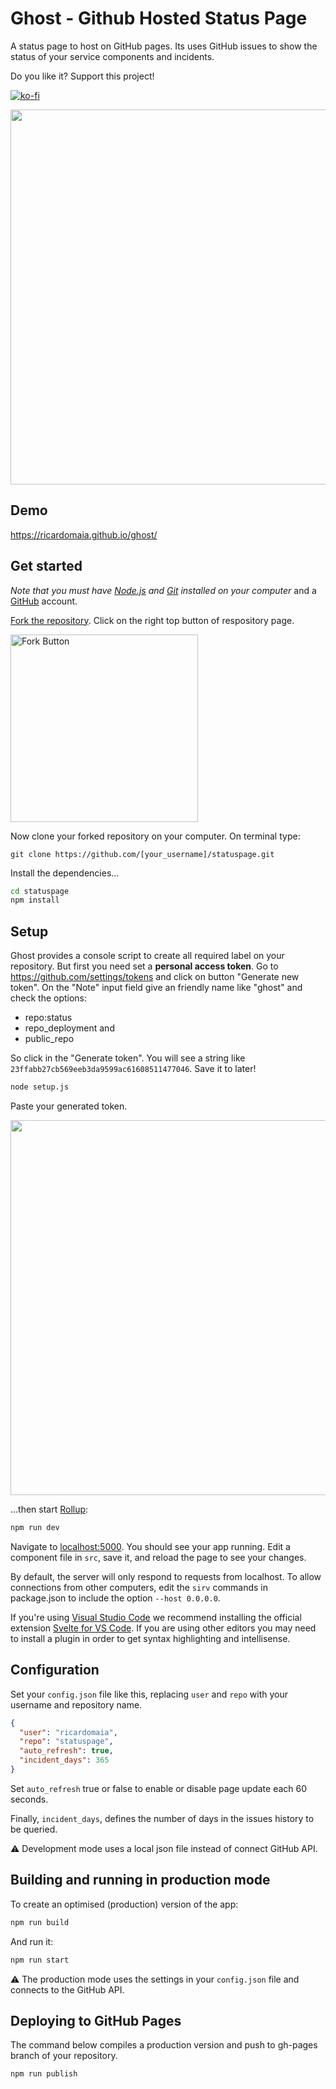 # Ghost - Github Hosted Status Page

A status page to host on GitHub pages. Its uses GitHub issues to show the status of your service components and incidents.

Do you like it? Support this project!

[![ko-fi](https://www.ko-fi.com/img/githubbutton_sm.svg)](https://ko-fi.com/B0B12LOPH)

<img src="https://github.com/ricardomaia/statuspage/blob/main/screenshot.png" width="600" />

## Demo

https://ricardomaia.github.io/ghost/

## Get started

_Note that you must have [Node.js](https://nodejs.org) and [Git](https://git-scm.com/downloads) installed on your computer_ and a [GitHub](https://github.com/join) account.

[Fork the repository](https://github.com/ricardomaia/statuspage/fork). Click on the right top button of respository page.

<a href="https://github.com/ricardomaia/statuspage/fork"><img src="https://github-images.s3.amazonaws.com/help/bootcamp/Bootcamp-Fork.png" width="300" alt="Fork Button" /></a>

Now clone your forked repository on your computer. On terminal type:

```terminal
git clone https://github.com/[your_username]/statuspage.git
```

Install the dependencies...

```bash
cd statuspage
npm install
```

## Setup

Ghost provides a console script to create all required label on your repository. But first you need set a **personal access token**. Go to https://github.com/settings/tokens and click on button "Generate new token". On the "Note" input field give an friendly name like "ghost" and check the options:

- repo:status
- repo_deployment and
- public_repo

So click in the "Generate token". You will see a string like `23ffabb27cb569eeb3da9599ac61608511477046`. Save it to later!

```bash
node setup.js
```

Paste your generated token.

<img src="https://github.com/ricardomaia/statuspage/blob/main/setup.png" width="600" />

...then start [Rollup](https://rollupjs.org):

```bash
npm run dev
```

Navigate to [localhost:5000](http://localhost:5000). You should see your app running. Edit a component file in `src`, save it, and reload the page to see your changes.

By default, the server will only respond to requests from localhost. To allow connections from other computers, edit the `sirv` commands in package.json to include the option `--host 0.0.0.0`.

If you're using [Visual Studio Code](https://code.visualstudio.com/) we recommend installing the official extension [Svelte for VS Code](https://marketplace.visualstudio.com/items?itemName=svelte.svelte-vscode). If you are using other editors you may need to install a plugin in order to get syntax highlighting and intellisense.

## Configuration

Set your `config.json` file like this, replacing `user` and `repo` with your username and repository name.

```json
{
  "user": "ricardomaia",
  "repo": "statuspage",
  "auto_refresh": true,
  "incident_days": 365
}
```

Set `auto_refresh` true or false to enable or disable page update each 60 seconds.

Finally, `incident_days`, defines the number of days in the issues history to be queried.

⚠️ Development mode uses a local json file instead of connect GitHub API.

## Building and running in production mode

To create an optimised (production) version of the app:

```bash
npm run build
```

And run it:

```bash
npm run start
```

⚠️ The production mode uses the settings in your `config.json` file and connects to the GitHub API.

## Deploying to GitHub Pages

The command below compiles a production version and push to gh-pages branch of your repository.

```bash
npm run publish
```
